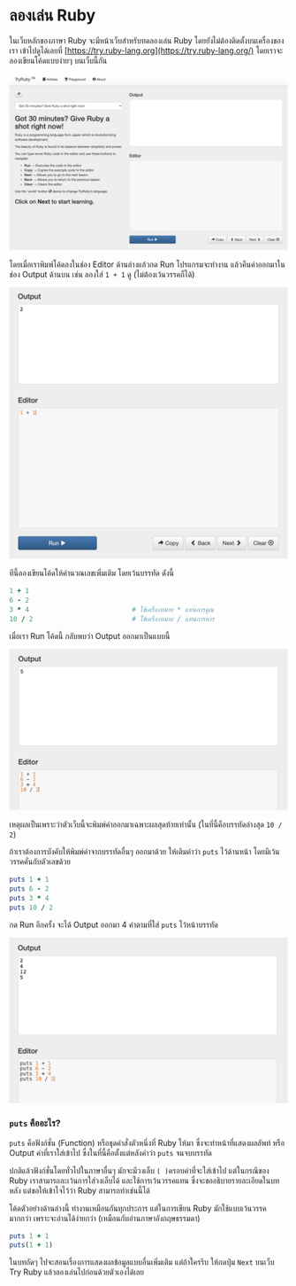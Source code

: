 # ลองเล่น Ruby

ในเว็บหลักของภาษา Ruby จะมีหน้าเว็บสำหรับทดลองเล่น Ruby โดยยังไม่ต้องติดตั้งบนเครื่องของเรา เข้าไปดูได้เลยที่ [https://try.ruby-lang.org](https://try.ruby-lang.org/) โดยเราจะลองเขียนโค้ดแบบง่ายๆ บนเว็บนี้กัน

![try.ruby-lang.org](../../.gitbook/assets/image%20%2820%29.png)

โดยเมื่อเราพิมพ์โค้ดลงในช่อง Editor ด้านล่างแล้วกด Run โปรแกรมจะทำงาน แล้วคืนค่าออกมาในช่อง Output ด้านบน เช่น ลองใส่ `1 + 1` ดู \(ไม่ต้องเว้นวรรคก็ได้\)

![](../../.gitbook/assets/image%20%2821%29.png)

ทีนี้ลองเขียนโค้ดให้คำนวณเลขเพิ่มเติม โดยเว้นบรรทัด ดังนี้

```ruby
1 + 1
6 - 2
3 * 4                          # ใช้เครื่องหมาย * แทนการคูณ
10 / 2                         # ใช้เครื่องหมาย / แทนการหาร
```

เมื่อเรา Run โค้ดนี้ กลับพบว่า Output ออกมาเป็นแบบนี้

![](../../.gitbook/assets/image%20%2823%29.png)

เหตุผลเป็นเพราะว่าตัวเว็บนี้จะพิมพ์ค่าออกมาเฉพาะผลสุดท้ายเท่านั้น \(ในที่นี้คือบรรทัดล่างสุด `10 / 2`\)

ถ้าเราต้องการบังคับให้พิมพ์ค่าจากบรรทัดอื่นๆ ออกมาด้วย ให้เติมคำว่า `puts` ไว้ด้านหน้า โดยมีเว้นวรรคคั่นกับตัวเลขด้วย

```ruby
puts 1 + 1
puts 6 - 2
puts 3 * 4
puts 10 / 2
```

กด Run อีกครั้ง จะได้ Output ออกมา 4 ค่าตามที่ใส่ `puts` ไว้หน้าบรรทัด

![](../../.gitbook/assets/image%20%2822%29.png)

### `puts` คืออะไร?

`puts` คือฟังก์ชั่น \(Function\) หรือชุดคำสั่งตัวหนึ่งที่ Ruby ให้มา ซึ่งจะทำหน้าที่แสดงผลลัพท์ หรือ Output ค่าที่เราใส่เข้าไป ซื่งในที่นี้คือตั้งแต่หลังคำว่า `puts` จนจบบรรทัด

ปกติแล้วฟังก์ชั่นโดยทั่วไปในภาษาอื่นๆ มักจะมีวงเล็บ `( )`ครอบค่าที่จะใส่เข้าไป แต่ในกรณีของ Ruby เราสามารถละเว้นการใส่วงเล็บได้ และใช้การเว้นวรรคแทน ซึ่งจะขออธิบายรายละเอียดในบทหลัง แต่ขอให้เข้าใจไว้ว่า Ruby สามารถทำเช่นนี้ได้

โค้ดตัวอย่างด้านล่างนี้ ทำงานเหมือนกันทุกประการ แต่ในการเขียน Ruby มักใช้แบบเว้นวรรคมากกว่า เพราะจะอ่านได้ง่ายกว่า \(เหมือนกับอ่านภาษาอังกฤษธรรมดา\)

```ruby
puts 1 + 1
puts(1 + 1)
```

ในบทถัดๆ ไปจะสอนเรื่องการแสดงผลข้อมูลแบบอื่นเพิ่มเติม แต่ถ้าใครรีบ ให้กดปุ่ม `Next` บนเว็บ Try Ruby แล้วลองเล่นไปก่อนด้วยตัวเองได้เลย

